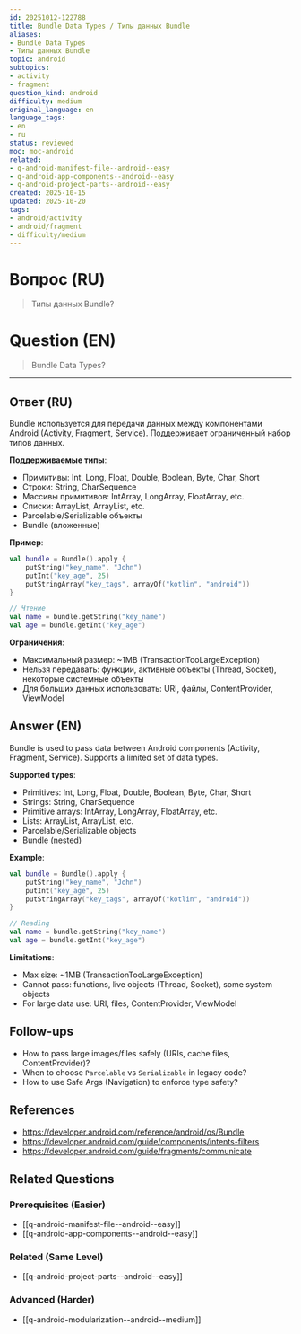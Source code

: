 ```yaml
---
id: 20251012-122788
title: Bundle Data Types / Типы данных Bundle
aliases:
- Bundle Data Types
- Типы данных Bundle
topic: android
subtopics:
- activity
- fragment
question_kind: android
difficulty: medium
original_language: en
language_tags:
- en
- ru
status: reviewed
moc: moc-android
related:
- q-android-manifest-file--android--easy
- q-android-app-components--android--easy
- q-android-project-parts--android--easy
created: 2025-10-15
updated: 2025-10-20
tags:
- android/activity
- android/fragment
- difficulty/medium
---
```


# Вопрос (RU)
> Типы данных Bundle?

# Question (EN)
> Bundle Data Types?

---

## Ответ (RU)

Bundle используется для передачи данных между компонентами Android (Activity, Fragment, Service). Поддерживает ограниченный набор типов данных.

**Поддерживаемые типы**:
- Примитивы: Int, Long, Float, Double, Boolean, Byte, Char, Short
- Строки: String, CharSequence
- Массивы примитивов: IntArray, LongArray, FloatArray, etc.
- Списки: ArrayList<String>, ArrayList<Int>, etc.
- Parcelable/Serializable объекты
- Bundle (вложенные)

**Пример**:
```kotlin
val bundle = Bundle().apply {
    putString("key_name", "John")
    putInt("key_age", 25)
    putStringArray("key_tags", arrayOf("kotlin", "android"))
}

// Чтение
val name = bundle.getString("key_name")
val age = bundle.getInt("key_age")
```

**Ограничения**:
- Максимальный размер: ~1MB (TransactionTooLargeException)
- Нельзя передавать: функции, активные объекты (Thread, Socket), некоторые системные объекты
- Для больших данных использовать: URI, файлы, ContentProvider, ViewModel

## Answer (EN)

Bundle is used to pass data between Android components (Activity, Fragment, Service). Supports a limited set of data types.

**Supported types**:
- Primitives: Int, Long, Float, Double, Boolean, Byte, Char, Short
- Strings: String, CharSequence
- Primitive arrays: IntArray, LongArray, FloatArray, etc.
- Lists: ArrayList<String>, ArrayList<Int>, etc.
- Parcelable/Serializable objects
- Bundle (nested)

**Example**:
```kotlin
val bundle = Bundle().apply {
    putString("key_name", "John")
    putInt("key_age", 25)
    putStringArray("key_tags", arrayOf("kotlin", "android"))
}

// Reading
val name = bundle.getString("key_name")
val age = bundle.getInt("key_age")
```

**Limitations**:
- Max size: ~1MB (TransactionTooLargeException)
- Cannot pass: functions, live objects (Thread, Socket), some system objects
- For large data use: URI, files, ContentProvider, ViewModel

## Follow-ups
- How to pass large images/files safely (URIs, cache files, ContentProvider)?
- When to choose `Parcelable` vs `Serializable` in legacy code?
- How to use Safe Args (Navigation) to enforce type safety?

## References
- https://developer.android.com/reference/android/os/Bundle
- https://developer.android.com/guide/components/intents-filters
- https://developer.android.com/guide/fragments/communicate

## Related Questions

### Prerequisites (Easier)
- [[q-android-manifest-file--android--easy]]
- [[q-android-app-components--android--easy]]

### Related (Same Level)
- [[q-android-project-parts--android--easy]]

### Advanced (Harder)
- [[q-android-modularization--android--medium]]
